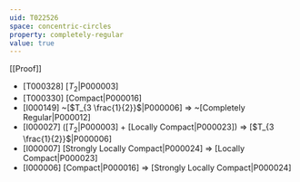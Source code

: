 ```yaml
---
uid: T022526
space: concentric-circles
property: completely-regular
value: true
---
```

[[Proof]]

* [T000328] [$T_2$|P000003]
* [T000330] [Compact|P000016]
* [I000149] ~[$T_{3 \frac{1}{2}}$|P000006] => ~[Completely Regular|P000012]
* [I000027] ([$T_2$|P000003] + [Locally Compact|P000023]) => [$T_{3 \frac{1}{2}}$|P000006]
* [I000007] [Strongly Locally Compact|P000024] => [Locally Compact|P000023]
* [I000006] [Compact|P000016] => [Strongly Locally Compact|P000024]

